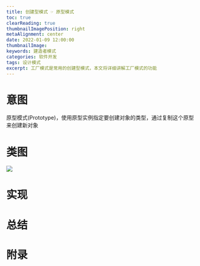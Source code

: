 ```yaml
---
title: 创建型模式 ☞ 原型模式
toc: true
clearReading: true
thumbnailImagePosition: right
metaAlignment: center
date: 2022-01-09 12:00:00
thumbnailImage:
keywords: 建造者模式
categories: 软件开发
tags: 设计模式
excerpt: 工厂模式是常用的创建型模式，本文将详细讲解工厂模式的功能
---
```

<!-- toc -->

# 意图

原型模式(Prototype)，使用原型实例指定要创建对象的类型，通过复制这个原型来创建新对象

# 类图

![](https://cdn.jsdelivr.net/gh/pineapple-man/blogImage@main/image/designPattern/create-prototype.png)



# 实现





# 总结



# 附录



